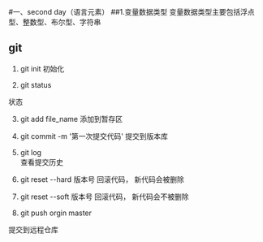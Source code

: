 #一、second day（语言元素）
##1.变量数据类型
变量数据类型主要包括浮点型、整数型、布尔型、字符串



## git

1. git init
初始化

2. git status    

状态

3. git add file_name
添加到暂存区

4. git commit -m '第一次提交代码'
提交到版本库

5. git log   
查看提交历史

7. git reset --hard  版本号
回滚代码， 新代码会被删除

8. git reset --soft 版本号
回滚代码， 新代码会不被删除


9. git push orgin master 

提交到远程仓库